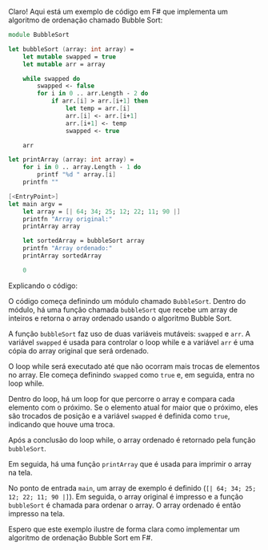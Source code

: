 Claro! Aqui está um exemplo de código em F# que implementa um algoritmo de ordenação chamado Bubble Sort:

```fsharp
module BubbleSort

let bubbleSort (array: int array) =
    let mutable swapped = true
    let mutable arr = array

    while swapped do
        swapped <- false
        for i in 0 .. arr.Length - 2 do
            if arr.[i] > arr.[i+1] then
                let temp = arr.[i]
                arr.[i] <- arr.[i+1]
                arr.[i+1] <- temp
                swapped <- true

    arr

let printArray (array: int array) =
    for i in 0 .. array.Length - 1 do
        printf "%d " array.[i]
    printfn ""

[<EntryPoint>]
let main argv =
    let array = [| 64; 34; 25; 12; 22; 11; 90 |]
    printfn "Array original:"
    printArray array

    let sortedArray = bubbleSort array
    printfn "Array ordenado:"
    printArray sortedArray

    0
```

Explicando o código:

O código começa definindo um módulo chamado `BubbleSort`. Dentro do módulo, há uma função chamada `bubbleSort` que recebe um array de inteiros e retorna o array ordenado usando o algoritmo Bubble Sort.

A função `bubbleSort` faz uso de duas variáveis mutáveis: `swapped` e `arr`. A variável `swapped` é usada para controlar o loop while e a variável `arr` é uma cópia do array original que será ordenado.

O loop while será executado até que não ocorram mais trocas de elementos no array. Ele começa definindo `swapped` como `true` e, em seguida, entra no loop while. 

Dentro do loop, há um loop for que percorre o array e compara cada elemento com o próximo. Se o elemento atual for maior que o próximo, eles são trocados de posição e a variável `swapped` é definida como `true`, indicando que houve uma troca.

Após a conclusão do loop while, o array ordenado é retornado pela função `bubbleSort`. 

Em seguida, há uma função `printArray` que é usada para imprimir o array na tela.

No ponto de entrada `main`, um array de exemplo é definido (`[| 64; 34; 25; 12; 22; 11; 90 |]`). Em seguida, o array original é impresso e a função `bubbleSort` é chamada para ordenar o array. O array ordenado é então impresso na tela.

Espero que este exemplo ilustre de forma clara como implementar um algoritmo de ordenação Bubble Sort em F#.